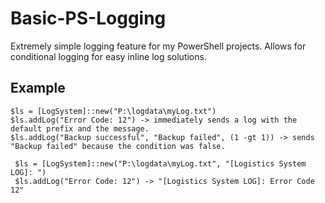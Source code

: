 # Basic-PS-Logging
Extremely simple logging feature for my PowerShell projects.
Allows for conditional logging for easy inline log solutions.


## Example
    $ls = [LogSystem]::new("P:\logdata\myLog.txt")
    $ls.addLog("Error Code: 12") -> immediately sends a log with the default prefix and the message.
    $ls.addLog("Backup successful", "Backup failed", (1 -gt 1)) -> sends "Backup failed" because the condition was false.
     
     $ls = [LogSystem]::new("P:\logdata\myLog.txt", "[Logistics System LOG]: ")
     $ls.addLog("Error Code: 12") -> "[Logistics System LOG]: Error Code 12"
